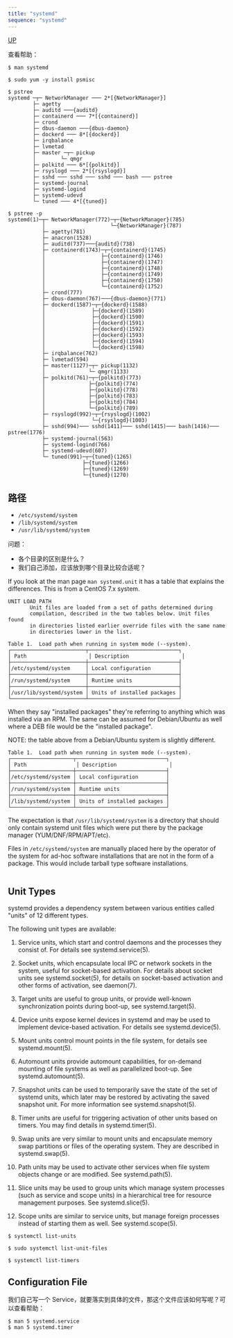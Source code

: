 ```yaml
---
title: "systemd"
sequence: "systemd"
---
```


[UP](/linux.html)


查看帮助：

```text
$ man systemd
```

```text
$ sudo yum -y install psmisc
```

```text
$ pstree
systemd ─┬─ NetworkManager ─── 2*[{NetworkManager}]
        ├─ agetty
        ├─ auditd ───{auditd}
        ├─ containerd ─── 7*[{containerd}]
        ├─ crond
        ├─ dbus-daemon ───{dbus-daemon}
        ├─ dockerd ─── 8*[{dockerd}]
        ├─ irqbalance
        ├─ lvmetad
        ├─ master ─┬─ pickup
        │        └─ qmgr
        ├─ polkitd ─── 6*[{polkitd}]
        ├─ rsyslogd ─── 2*[{rsyslogd}]
        ├─ sshd ─── sshd ─── sshd ─── bash ─── pstree
        ├─ systemd-journal
        ├─ systemd-logind
        ├─ systemd-udevd
        └─ tuned ─── 4*[{tuned}]
```

```text
$ pstree -p
systemd(1)─┬─ NetworkManager(772)─┬─{NetworkManager}(785)
           │                     └─{NetworkManager}(787)
           ├─ agetty(781)
           ├─ anacron(1528)
           ├─ auditd(737)───{auditd}(738)
           ├─ containerd(1743)─┬─{containerd}(1745)
           │                  ├─{containerd}(1746)
           │                  ├─{containerd}(1747)
           │                  ├─{containerd}(1748)
           │                  ├─{containerd}(1749)
           │                  ├─{containerd}(1750)
           │                  └─{containerd}(1752)
           ├─ crond(777)
           ├─ dbus-daemon(767)───{dbus-daemon}(771)
           ├─ dockerd(1587)─┬─{dockerd}(1588)
           │               ├─{dockerd}(1589)
           │               ├─{dockerd}(1590)
           │               ├─{dockerd}(1591)
           │               ├─{dockerd}(1592)
           │               ├─{dockerd}(1593)
           │               ├─{dockerd}(1594)
           │               └─{dockerd}(1598)
           ├─ irqbalance(762)
           ├─ lvmetad(594)
           ├─ master(1127)─┬─ pickup(1132)
           │              └─ qmgr(1133)
           ├─ polkitd(761)─┬─{polkitd}(773)
           │              ├─{polkitd}(774)
           │              ├─{polkitd}(778)
           │              ├─{polkitd}(783)
           │              ├─{polkitd}(784)
           │              └─{polkitd}(789)
           ├─ rsyslogd(992)─┬─{rsyslogd}(1002)
           │               └─{rsyslogd}(1003)
           ├─ sshd(994)─── sshd(1411)─── sshd(1415)─── bash(1416)─── pstree(1776)
           ├─ systemd-journal(563)
           ├─ systemd-logind(766)
           ├─ systemd-udevd(607)
           └─ tuned(991)─┬─{tuned}(1265)
                        ├─{tuned}(1266)
                        ├─{tuned}(1269)
                        └─{tuned}(1270)
```



## 路径

- `/etc/systemd/system`
- `/lib/systemd/system`
- `/usr/lib/systemd/system`

问题：

- 各个目录的区别是什么？
- 我们自己添加，应该放到哪个目录比较合适呢？

If you look at the man page `man systemd.unit` it has a table that explains the differences.
This is from a CentOS 7.x system.

```text
UNIT LOAD PATH
       Unit files are loaded from a set of paths determined during 
       compilation, described in the two tables below. Unit files found 
       in directories listed earlier override files with the same name 
       in directories lower in the list.

Table 1.  Load path when running in system mode (--system).
┌────────────────────────┬─────────────────────────────┐
│ Path                    │ Description                 │
├────────────────────────┼─────────────────────────────┤
│/etc/systemd/system     │ Local configuration         │
├────────────────────────┼─────────────────────────────┤
│/run/systemd/system     │ Runtime units               │
├────────────────────────┼─────────────────────────────┤
│/usr/lib/systemd/system │ Units of installed packages │
└────────────────────────┴─────────────────────────────┘
```

When they say "installed packages" they're referring to anything which was installed via an RPM.
The same can be assumed for Debian/Ubuntu as well where a DEB file would be the "installed package".

NOTE: the table above from a Debian/Ubuntu system is slightly different.

```text
Table 1.  Load path when running in system mode (--system).
┌────────────────────┬─────────────────────────────┐
│ Path                │ Description                 │
├────────────────────┼─────────────────────────────┤
│/etc/systemd/system │ Local configuration         │
├────────────────────┼─────────────────────────────┤
│/run/systemd/system │ Runtime units               │
├────────────────────┼─────────────────────────────┤
│/lib/systemd/system │ Units of installed packages │
└────────────────────┴─────────────────────────────┘
```

The expectation is that `/usr/lib/systemd/system` is a directory that should only contain systemd unit files
which were put there by the package manager (YUM/DNF/RPM/APT/etc).

Files in `/etc/systemd/system` are manually placed here by the operator of the system for ad-hoc software installations
that are not in the form of a package. This would include tarball type software installations.

```text

```

## Unit Types

systemd provides a dependency system between various entities called "units" of 12 different types.

The following unit types are available:

1. Service units, which start and control daemons and the processes they consist of. For details see systemd.service(5).

2. Socket units, which encapsulate local IPC or network sockets in the system, useful for socket-based activation. For details about socket units see systemd.socket(5), for details on socket-based activation and other forms of
   activation, see daemon(7).

3. Target units are useful to group units, or provide well-known synchronization points during boot-up, see systemd.target(5).

4. Device units expose kernel devices in systemd and may be used to implement device-based activation. For details see systemd.device(5).

5. Mount units control mount points in the file system, for details see systemd.mount(5).

6. Automount units provide automount capabilities, for on-demand mounting of file systems as well as parallelized boot-up. See systemd.automount(5).

7. Snapshot units can be used to temporarily save the state of the set of systemd units, which later may be restored by activating the saved snapshot unit. For more information see systemd.snapshot(5).

8. Timer units are useful for triggering activation of other units based on timers. You may find details in systemd.timer(5).

9. Swap units are very similar to mount units and encapsulate memory swap partitions or files of the operating system. They are described in systemd.swap(5).

10. Path units may be used to activate other services when file system objects change or are modified. See systemd.path(5).

11. Slice units may be used to group units which manage system processes (such as service and scope units) in a hierarchical tree for resource management purposes. See systemd.slice(5).

12. Scope units are similar to service units, but manage foreign processes instead of starting them as well. See systemd.scope(5).

```text
$ systemctl list-units
```

```text
$ sudo systemctl list-unit-files
```

```text
$ systemctl list-timers
```



## Configuration File

我们自己写一个 Service，就要落实到具体的文件，那这个文件应该如何写呢？可以查看帮助：

```text
$ man 5 systemd.service
$ man 5 systemd.timer
```
